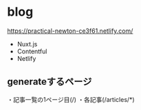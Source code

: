 # blog

https://practical-newton-ce3f61.netlify.com/

- Nuxt.js
- Contentful
- Netlify

## generateするページ

・記事一覧の1ページ目(/)
・各記事(/articles/*)

